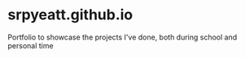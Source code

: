 # srpyeatt.github.io
Portfolio to showcase the projects I've done, both during school and personal time
